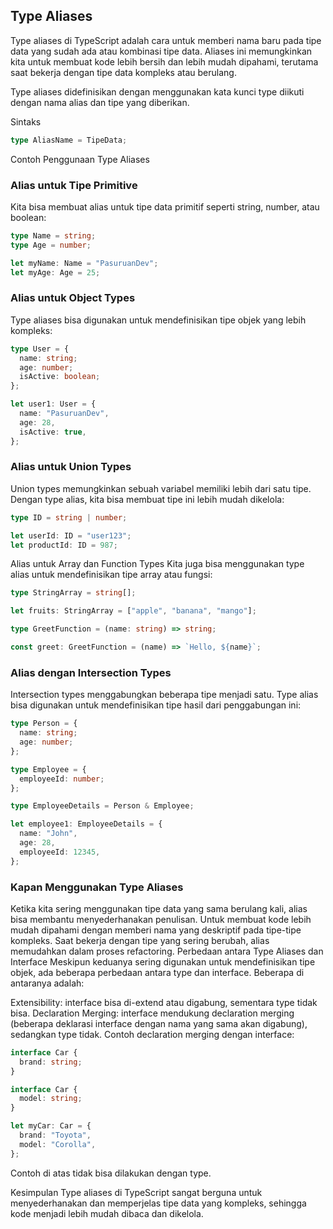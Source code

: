## Type Aliases

Type aliases di TypeScript adalah cara untuk memberi nama baru pada tipe data yang sudah ada atau kombinasi tipe data. Aliases ini memungkinkan kita untuk membuat kode lebih bersih dan lebih mudah dipahami, terutama saat bekerja dengan tipe data kompleks atau berulang.

Type aliases didefinisikan dengan menggunakan kata kunci type diikuti dengan nama alias dan tipe yang diberikan.

Sintaks

```ts
type AliasName = TipeData;
```

Contoh Penggunaan Type Aliases

### Alias untuk Tipe Primitive

Kita bisa membuat alias untuk tipe data primitif seperti string, number, atau boolean:

```ts
type Name = string;
type Age = number;

let myName: Name = "PasuruanDev";
let myAge: Age = 25;
```

### Alias untuk Object Types

Type aliases bisa digunakan untuk mendefinisikan tipe objek yang lebih kompleks:

```ts
type User = {
  name: string;
  age: number;
  isActive: boolean;
};

let user1: User = {
  name: "PasuruanDev",
  age: 28,
  isActive: true,
};
```

### Alias untuk Union Types

Union types memungkinkan sebuah variabel memiliki lebih dari satu tipe. Dengan type alias, kita bisa membuat tipe ini lebih mudah dikelola:

```ts
type ID = string | number;

let userId: ID = "user123";
let productId: ID = 987;
```

Alias untuk Array dan Function Types
Kita juga bisa menggunakan type alias untuk mendefinisikan tipe array atau fungsi:

```ts
type StringArray = string[];

let fruits: StringArray = ["apple", "banana", "mango"];

type GreetFunction = (name: string) => string;

const greet: GreetFunction = (name) => `Hello, ${name}`;
```

### Alias dengan Intersection Types

Intersection types menggabungkan beberapa tipe menjadi satu. Type alias bisa digunakan untuk mendefinisikan tipe hasil dari penggabungan ini:

```ts
type Person = {
  name: string;
  age: number;
};

type Employee = {
  employeeId: number;
};

type EmployeeDetails = Person & Employee;

let employee1: EmployeeDetails = {
  name: "John",
  age: 28,
  employeeId: 12345,
};
```

### Kapan Menggunakan Type Aliases

Ketika kita sering menggunakan tipe data yang sama berulang kali, alias bisa membantu menyederhanakan penulisan.
Untuk membuat kode lebih mudah dipahami dengan memberi nama yang deskriptif pada tipe-tipe kompleks.
Saat bekerja dengan tipe yang sering berubah, alias memudahkan dalam proses refactoring.
Perbedaan antara Type Aliases dan Interface
Meskipun keduanya sering digunakan untuk mendefinisikan tipe objek, ada beberapa perbedaan antara type dan interface. Beberapa di antaranya adalah:

Extensibility: interface bisa di-extend atau digabung, sementara type tidak bisa.
Declaration Merging: interface mendukung declaration merging (beberapa deklarasi interface dengan nama yang sama akan digabung), sedangkan type tidak.
Contoh declaration merging dengan interface:

```ts twolash
interface Car {
  brand: string;
}

interface Car {
  model: string;
}

let myCar: Car = {
  brand: "Toyota",
  model: "Corolla",
};
```

Contoh di atas tidak bisa dilakukan dengan type.

Kesimpulan
Type aliases di TypeScript sangat berguna untuk menyederhanakan dan memperjelas tipe data yang kompleks, sehingga kode menjadi lebih mudah dibaca dan dikelola.
